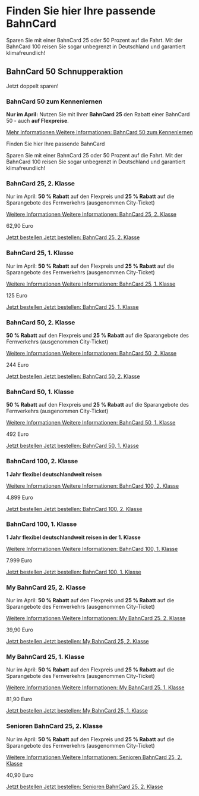 Finden Sie hier Ihre passende BahnCard
==========

Sparen Sie mit einer BahnCard 25 oder 50 Prozent auf die Fahrt. Mit der BahnCard 100 reisen Sie sogar unbegrenzt in Deutschland und garantiert klimafreundlich!

BahnCard 50 Schnupperaktion
----------

Jetzt doppelt sparen!

### BahnCard 50 zum Kennenlernen ###

**Nur im April:** Nutzen Sie mit Ihrer **BahnCard 25** den Rabatt einer BahnCard 50 - auch **auf Flexpreise**.

[Mehr Informationen Weitere Informationen: BahnCard 50 zum Kennenlernen](https://www.bahn.de/angebot/bahncard/bahncard25/bahncard50-schnupperaktion)

Finden Sie hier Ihre passende BahnCard

Sparen Sie mit einer BahnCard 25 oder 50 Prozent auf die Fahrt. Mit der BahnCard 100 reisen Sie sogar unbegrenzt in Deutschland und garantiert klimafreundlich!

### BahnCard 25, 2. Klasse ###

 Nur im April: **50 % Rabatt** auf den Flexpreis und **25 % Rabatt** auf die Sparangebote des Fernverkehrs (ausgenommen City-Ticket)

[Weitere Informationen Weitere Informationen: BahnCard 25, 2. Klasse](https://www.bahn.de/angebot/bahncard/bahncard25-2-klasse)

62,90 Euro

[Jetzt bestellen Jetzt bestellen: BahnCard 25, 2. Klasse](https://www.bahn.de/buchung/katalog/BC/FVKBACI00001O205)

### BahnCard 25, 1. Klasse ###

 Nur im April: **50 % Rabatt** auf den Flexpreis und **25 % Rabatt** auf die Sparangebote des Fernverkehrs (ausgenommen City-Ticket)

[Weitere Informationen Weitere Informationen: BahnCard 25, 1. Klasse](https://www.bahn.de/angebot/bahncard/bahncard25-1-klasse)

125 Euro

[Jetzt bestellen Jetzt bestellen: BahnCard 25, 1. Klasse](https://www.bahn.de/buchung/katalog/BC/FVKBACI00001O105)

### BahnCard 50, 2. Klasse ###

**50 % Rabatt** auf den Flexpreis und **25 % Rabatt** auf die Sparangebote des Fernverkehrs (ausgenommen City-Ticket)

[Weitere Informationen Weitere Informationen: BahnCard 50, 2. Klasse](https://www.bahn.de/angebot/bahncard/bahncard50-2-klasse)

244 Euro

[Jetzt bestellen Jetzt bestellen: BahnCard 50, 2. Klasse](https://www.bahn.de/buchung/katalog/BC/FVKBACI00001O204)

### BahnCard 50, 1. Klasse ###

**50 % Rabatt** auf den Flexpreis und **25 % Rabatt** auf die Sparangebote des Fernverkehrs (ausgenommen City-Ticket)

[Weitere Informationen Weitere Informationen: BahnCard 50, 1. Klasse](https://www.bahn.de/angebot/bahncard/bahncard50-1-klasse)

492 Euro

[Jetzt bestellen Jetzt bestellen: BahnCard 50, 1. Klasse](https://www.bahn.de/buchung/katalog/BC/FVKBACI00001O104)

### BahnCard 100, 2. Klasse ###

**1 Jahr flexibel deutschlandweit reisen**

[Weitere Informationen Weitere Informationen: BahnCard 100, 2. Klasse](https://www.bahn.de/angebot/bahncard/bahncard100-2-klasse)

4.899 Euro

[Jetzt bestellen Jetzt bestellen: BahnCard 100, 2. Klasse](https://www.bahn.de/buchung/katalog/BC/FVKBACI00001O219)

### BahnCard 100, 1. Klasse ###

**1 Jahr flexibel deutschlandweit reisen in der 1. Klasse**

[Weitere Informationen Weitere Informationen: BahnCard 100, 1. Klasse](https://www.bahn.de/angebot/bahncard/bahncard100-1-klasse)

7.999 Euro

[Jetzt bestellen Jetzt bestellen: BahnCard 100, 1. Klasse](https://www.bahn.de/buchung/katalog/BC/FVKBACI00001O119)

### My BahnCard 25, 2. Klasse ###

 Nur im April: **50 % Rabatt** auf den Flexpreis und **25 % Rabatt** auf die Sparangebote des Fernverkehrs (ausgenommen City-Ticket)

[Weitere Informationen Weitere Informationen: My BahnCard 25, 2. Klasse](https://www.bahn.de/angebot/bahncard/bahncard25/mybahncard-2-klasse)

39,90 Euro

[Jetzt bestellen Jetzt bestellen: My BahnCard 25, 2. Klasse](https://www.bahn.de/buchung/katalog/BC/FVKBACI00001O211)

### My BahnCard 25, 1. Klasse ###

 Nur im April: **50 % Rabatt** auf den Flexpreis und **25 % Rabatt** auf die Sparangebote des Fernverkehrs (ausgenommen City-Ticket)

[Weitere Informationen Weitere Informationen: My BahnCard 25, 1. Klasse](https://www.bahn.de/angebot/bahncard/bahncard25/mybahncard-1-klasse)

81,90 Euro

[Jetzt bestellen Jetzt bestellen: My BahnCard 25, 1. Klasse](https://www.bahn.de/buchung/katalog/BC/FVKBACI00001O111)

### Senioren BahnCard 25, 2. Klasse ###

 Nur im April: **50 % Rabatt** auf den Flexpreis und **25 % Rabatt** auf die Sparangebote des Fernverkehrs (ausgenommen City-Ticket)

[Weitere Informationen Weitere Informationen: Senioren BahnCard 25, 2. Klasse](https://www.bahn.de/angebot/bahncard/bahncard25/seniorenbahncard-2-klasse)

40,90 Euro

[Jetzt bestellen Jetzt bestellen: Senioren BahnCard 25, 2. Klasse](https://www.bahn.de/buchung/katalog/BC/FVKBACI00001O208)
